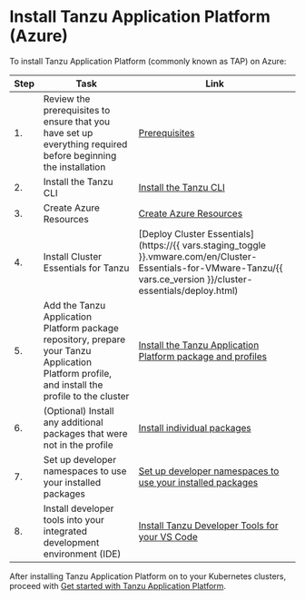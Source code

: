 # Install Tanzu Application Platform (Azure)

To install Tanzu Application Platform (commonly known as TAP) on Azure:

|Step|Task|Link|
|----|----|----|
|1.| Review the prerequisites to ensure that you have set up everything required before beginning the installation |[Prerequisites](../prerequisites.hbs.md)|
|2.| Install the Tanzu CLI |[Install the Tanzu CLI](../install-tanzu-cli.hbs.md)|
|3.| Create Azure Resources |[Create Azure Resources](resources.hbs.md)|
|4.| Install Cluster Essentials for Tanzu |[Deploy Cluster Essentials](https://{{ vars.staging_toggle }}.vmware.com/en/Cluster-Essentials-for-VMware-Tanzu/{{ vars.ce_version }}/cluster-essentials/deploy.html)|
|5.| Add the Tanzu Application Platform package repository, prepare your Tanzu Application Platform profile, and install the profile to the cluster |[Install the Tanzu Application Platform package and profiles](profile.hbs.md)|
|6.| (Optional) Install any additional packages that were not in the profile |[Install individual packages](components.hbs.md)|
|7.| Set up developer namespaces to use your installed packages |[Set up developer namespaces to use your installed packages](set-up-namespaces.hbs.md)|
|8.| Install developer tools into your integrated development environment (IDE) |[Install Tanzu Developer Tools for your VS Code](vscode-install.hbs.md)|

After installing Tanzu Application Platform on to your Kubernetes clusters, proceed with [Get started with Tanzu Application Platform](../getting-started.hbs.md).
